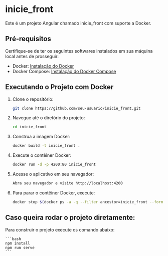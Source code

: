 # inicie_front

Este é um projeto Angular chamado inicie_front com suporte a Docker.

## Pré-requisitos

Certifique-se de ter os seguintes softwares instalados em sua máquina local antes de prosseguir:

- Docker: [Instalação do Docker](https://docs.docker.com/get-docker/)
- Docker Compose: [Instalação do Docker Compose](https://docs.docker.com/compose/install/)

## Executando o Projeto com Docker

1. Clone o repositório:

    ```bash
    git clone https://github.com/seu-usuario/inicie_front.git
    ```

2. Navegue até o diretório do projeto:

    ```bash
    cd inicie_front
    ```

3. Construa a imagem Docker:

    ```bash
    docker build -t inicie_front .
    ```

4. Execute o contêiner Docker:

    ```bash
    docker run -d -p 4200:80 inicie_front
    ```

5. Acesse o aplicativo em seu navegador:

    ```bash
    Abra seu navegador e visite http://localhost:4200
    ```

6. Para parar o contêiner Docker, execute:

    ```bash
    docker stop $(docker ps -a -q --filter ancestor=inicie_front --format="{{.ID}}")
    ```

## Caso queira rodar o projeto diretamente:

Para construir o projeto execute os comando abaixo:

    ```bash
    npm install
    npm run serve
    ```